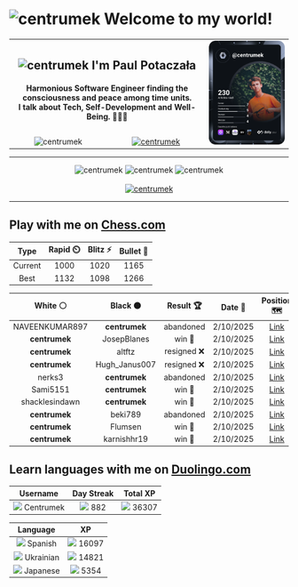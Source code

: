 <h1>
  <img
    src="https://emojis.slackmojis.com/emojis/images/1531849430/4246/blob-sunglasses.gif"
    width="30"
    alt="centrumek"
  />
  Welcome to my world!
</h1>

<table>
  <tbody>
    <tr>
      <td align="center" width="70%" colspan="2">
        <h2>
          <img
            src="https://raw.githubusercontent.com/MartinHeinz/MartinHeinz/master/wave.gif"
            width="30px"
            alt="centrumek"
          />
          I'm Paul Potaczała
        </h2>
        <h4>
          Harmonious Software Engineer finding the consciousness and peace among time units.
          <br/>
          I talk about Tech, Self-Development and Well-Being. 🌿🧘🚀
        </h4>
      </td>
      <td width="30%" rowspan="2">
        <a href="https://app.daily.dev/centrumek">
          <img
            src="./devcard.svg"
            alt="centrumek"
          />
        </a>
      </td>
    </tr>
    <tr align="center">
      <td>
        <img
          src="https://komarev.com/ghpvc/?username=centrumek&label=visitors&color=0e75b6&style=flat"
          alt="centrumek"
        >
      </td>
      <td>
        <a href="https://stackoverflow.com/users/14496012/centrumek">
          <img
            src="https://stackoverflow.com/users/flair/14496012.png?theme=dark"
            alt="centrumek"
          >
        </a>
      </td>
    </tr>
  </tbody>
</table>

---
<div align="center">
  <img 
    src="https://github-readme-stats.vercel.app/api?username=centrumek&show_icons=true&count_private=true&theme=dark&hide_border=true&hide=issues,contribs&bg_color=00000000"
    alt="centrumek"
  />
  <img
    src="https://github-readme-stats.vercel.app/api/top-langs/?username=centrumek&layout=compact&hide_border=true&theme=dark&bg_color=00000000&langs_count=6&exclude_repo=air-statistic-app"
    alt="centrumek"
  />
  <img 
    src="https://github-readme-streak-stats.herokuapp.com?user=centrumek&theme=dark&hide_border=true&background=FFFFFF00"
    alt="centrumek"
  />
  <br/>
  <br/>
  <a href="https://www.buymeacoffee.com/centrumek">
    <img
      src="https://cdn.buymeacoffee.com/buttons/v2/default-orange.png"
      height="50"
      width="210"
      alt="centrumek"
    />
  </a>
</div>

---

## Play with me on [Chess.com](https://www.chess.com/member/centrumek)

<div align="center">
<!--START_SECTION:chessStats-->
<!-- Automatically generated with https://github.com/Balastrong/chess-stats-action -->

| Type | Rapid ⏲️ | Blitz ⚡ | Bullet 🔫 |
|:---:|:---:|:---:|:---:|
| Current | 1000 | 1020 | 1165 |
| Best | 1132 | 1098 | 1266 |

| White ⚪ | Black ⚫ | Result 🏆 | Date 📅 | Position 🗺️ | Type 🕕 |
|:---:|:---:|:---:|:---:|:---:|:---:|
| NAVEENKUMAR897 | **centrumek** | abandoned  | 2/10/2025 | <a href="http://www.ee.unb.ca/cgi-bin/tervo/fen.pl?select=8/4k3/8/8/1K5P/pP6/P1P3P1/8 b - - 2 45">Link</a> | Blitz |
| **centrumek** | JosepBlanes | win 🥇 | 2/10/2025 | <a href="http://www.ee.unb.ca/cgi-bin/tervo/fen.pl?select=r1q2rk1/pbp3bp/3p2p1/1PpPp1p1/P1B1P3/2P2P2/3NQ2P/2KR3R b - - 1 19">Link</a> | Blitz |
| **centrumek** | altftz | resigned ❌ | 2/10/2025 | <a href="http://www.ee.unb.ca/cgi-bin/tervo/fen.pl?select=6k1/p4p2/2p5/Pp2pP1p/1P5P/5P2/3bK3/2q5 w - - 0 35">Link</a> | Blitz |
| **centrumek** | Hugh_Janus007 | resigned ❌ | 2/10/2025 | <a href="http://www.ee.unb.ca/cgi-bin/tervo/fen.pl?select=8/p4Rpk/7p/4nP2/2K4P/2P5/2r2r2/8 w - - 1 34">Link</a> | Blitz |
| nerks3 | **centrumek** | abandoned  | 2/10/2025 | <a href="http://www.ee.unb.ca/cgi-bin/tervo/fen.pl?select=8/8/2k1Q2p/8/5p2/5P2/PPP2BPP/3R2K1 b - - 2 38">Link</a> | Blitz |
| Sami5151 | **centrumek** | win 🥇 | 2/10/2025 | <a href="http://www.ee.unb.ca/cgi-bin/tervo/fen.pl?select=8/8/8/8/8/kp6/8/1K6 w - - 0 65">Link</a> | Blitz |
| shacklesindawn | **centrumek** | win 🥇 | 2/10/2025 | <a href="http://www.ee.unb.ca/cgi-bin/tervo/fen.pl?select=4q1K1/5r2/3k4/8/8/8/8/8 w - - 14 65">Link</a> | Blitz |
| **centrumek** | beki789 | abandoned  | 2/10/2025 | <a href="http://www.ee.unb.ca/cgi-bin/tervo/fen.pl?select=2kr1b1r/ppp1q1p1/2n2p1p/4p3/2P5/5P1P/PBPN1P2/R2KQ2R w - - 1 16">Link</a> | Blitz |
| **centrumek** | Flumsen | win 🥇 | 2/10/2025 | <a href="http://www.ee.unb.ca/cgi-bin/tervo/fen.pl?select=5rk1/4b2p/1p2p1P1/p5P1/8/4Qp2/PPP2P2/2K3R1 b - - 0 22">Link</a> | Blitz |
| **centrumek** | karnishhr19 | win 🥇 | 2/10/2025 | <a href="http://www.ee.unb.ca/cgi-bin/tervo/fen.pl?select=rn1q3r/pN2k1bp/1p2pnp1/2p5/2P5/PP2PN2/1B3PPP/R2QKB1R b KQ - 0 13">Link</a> | Blitz |

<!--END_SECTION:chessStats-->
</div>

## Learn languages with me on [Duolingo.com](https://www.duolingo.com/profile/Centrumek)

<div align="center">
<!--START_SECTION:duolingoStats-->
<!-- Automatically generated with https://github.com/centrumek/duolingo-readme-stats-->

| Username | Day Streak | Total XP |
|:---:|:---:|:---:|
| <img src="https://raw.githubusercontent.com/centrumek/duolingo-readme-stats/main/assets/duolingo.png" height="12"> Centrumek | <img src="https://raw.githubusercontent.com/centrumek/duolingo-readme-stats/main/assets/streakfrozen.svg" height="12"> 882 | <img src="https://raw.githubusercontent.com/centrumek/duolingo-readme-stats/main/assets/xp.svg" height="12"> 36307 |

| Language | XP |
|:---:|:---:|
| <img src="https://raw.githubusercontent.com/centrumek/duolingo-readme-stats/main/assets/langs/spanish.svg" height="12"> Spanish | <img src="https://raw.githubusercontent.com/centrumek/duolingo-readme-stats/main/assets/xp.svg" height="12"> 16097 |
| <img src="https://raw.githubusercontent.com/centrumek/duolingo-readme-stats/main/assets/langs/ukrainian.svg" height="12"> Ukrainian | <img src="https://raw.githubusercontent.com/centrumek/duolingo-readme-stats/main/assets/xp.svg" height="12"> 14821 |
| <img src="https://raw.githubusercontent.com/centrumek/duolingo-readme-stats/main/assets/langs/japanese.svg" height="12"> Japanese | <img src="https://raw.githubusercontent.com/centrumek/duolingo-readme-stats/main/assets/xp.svg" height="12"> 5354 |

<!--END_SECTION:duolingoStats-->
</div>
<!--
**centrumek/centrumek** is a ✨ _special_ ✨ repository because its `README.md` (this file) appears on your GitHub profile.

Here are some ideas to get you started:

- 🔭 I’m currently working on ...
- 🌱 I’m currently learning ...
- 👯 I’m looking to collaborate on ...
- 🤔 I’m looking for help with ...
- 💬 Ask me about ...
- 📫 How to reach me: ...
- 😄 Pronouns: ...
- ⚡ Fun fact: ...
-->
